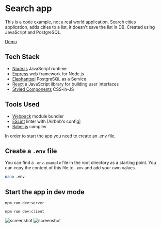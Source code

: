 # Search app

This is a code example, not a real world application.
Search cities application, adds cities to a list, it doesn't save the list in DB.
Created using JavaScript and PostgreSQL.

[Demo](http://64.226.104.96:3001/)

## Tech Stack

-   [Node.js](https://nodejs.org/en/) JavaScript runtime
-   [Express](https://expressjs.com/) web framework for Node.js
-   [Elephantsql](https://elephantsql.com) PostgreSQL as a Service
-   [React](https://reactjs.org/) a JavaScript library for building user interfaces
-   [Styled Components](https://www.styled-components.com/) CSS-in-JS

## Tools Used

-   [Webpack](https://webpack.js.org/) module bundler
-   [ESLint](http://eslint.org/) linter with [Airbnb's config]
-   [Babel.js](https://babeljs.io/) compiler

In order to start the app you need to create an .env file.

## Create a `.env` file

You can find a `.env.example` file in the root directory as a starting point. You can copy the content of this file to `.env` and add your own values.

```bash
nano .env
```

## Start the app in dev mode

```
npm run dev:server
```

```
npm run dev:client
```

![screenshot](https://github.com/ostefani/search-app/assets/59526402/0c25df16-be9c-4b3b-90b4-75c3420fe4d3)
![screenshot](https://github.com/ostefani/search-app/assets/59526402/27f80983-a4de-4296-a278-9fe7f5dd536b)
